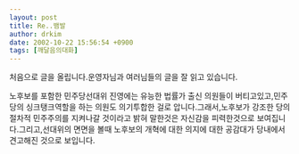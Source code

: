 ```yaml
---
layout: post
title: Re..뱀발
author: drkim
date: 2002-10-22 15:56:54 +0900
tags: [깨달음의대화]
---
```

처음으로 글을 올립니다.운영자님과 여러님들의 글을 잘 읽고 있습니다.
  

  
노후보를 포함한 민주당선대위 진영에는 유능한 법률가 출신 의원들이 버티고있고,민주당의 싱크탱크역할을 하는 의원도 의기투합한 걸로 압니다.그래서,노후보가 강조한 당의 절차적 민주주의를 지켜나갈 것이라고 밝혀 말한것은 자신감을 피력한것으로 보여집니다.그리고,선대위의 면면을 볼때 노후보의 개혁에 대한 의지에 대한 공감대가 당내에서 견고해진 것으로 보입니다.